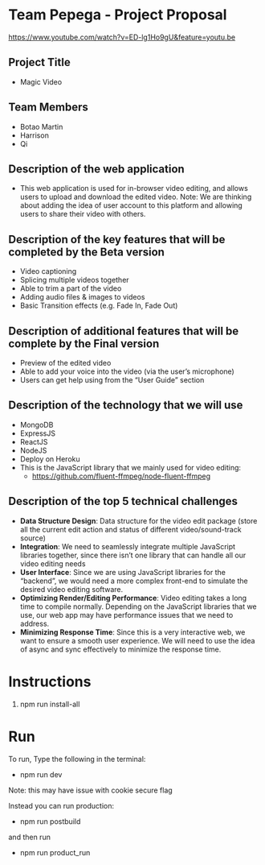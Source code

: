 # Team Pepega - Project Proposal
https://www.youtube.com/watch?v=ED-lg1Ho9gU&feature=youtu.be
## Project Title

- Magic Video

## Team Members

- Botao Martin
- Harrison
- Qi

## Description of the web application

- This web application is used for in-browser video editing, and allows users to upload and download the edited video. Note: We are thinking about adding the idea of user account to this platform and allowing users to share their video with others.

## Description of the key features that will be completed by the Beta version

- Video captioning
- Splicing multiple videos together
- Able to trim a part of the video
- Adding audio files & images to videos
- Basic Transition effects (e.g. Fade In, Fade Out)

## Description of additional features that will be complete by the Final version

- Preview of the edited video
- Able to add your voice into the video (via the user’s microphone)
- Users can get help using from the “User Guide” section

## Description of the technology that we will use

- MongoDB
- ExpressJS
- ReactJS
- NodeJS
- Deploy on Heroku
- This is the JavaScript library that we mainly used for video editing:
  - https://github.com/fluent-ffmpeg/node-fluent-ffmpeg

## Description of the top 5 technical challenges

- **Data Structure Design**: Data structure for the video edit package (store all the current edit action and status of different video/sound-track source)
- **Integration**: We need to seamlessly integrate multiple JavaScript libraries together, since there isn’t one library that can handle all our video editing needs
- **User Interface**: Since we are using JavaScript libraries for the “backend”, we would need a more complex front-end to simulate the desired video editing software.
- **Optimizing Render/Editing Performance**: Video editing takes a long time to compile normally. Depending on the JavaScript libraries that we use, our web app may have performance issues that we need to address.
- **Minimizing Response Time**: Since this is a very interactive web, we want to ensure a smooth user experience. We will need to use the idea of async and sync effectively to minimize the response time.

# Instructions

1. npm run install-all

# Run

To run, Type the following in the terminal:

- npm run dev


Note: this may have issue with cookie secure flag

Instead you can run production:

- npm run postbuild

and then run  

- npm run product_run
